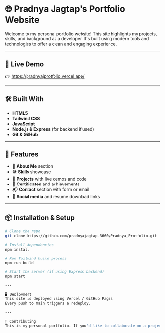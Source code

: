 # 🌐 Pradnya Jagtap's Portfolio Website

Welcome to my personal portfolio website! This site highlights my projects, skills, and background as a developer. It's built using modern tools and technologies to offer a clean and engaging experience.

---

## 📌 Live Demo

👉   https://pradnyajprotfolio.vercel.app/

---

## 🛠️ Built With

- **HTML5**
- **Tailwind CSS**
- **JavaScript**
- **Node.js & Express** (for backend if used)
- **Git & GitHub**

---


## 🚀 Features

- 🧠 **About Me** section
- 🛠️ **Skills** showcase
- 💼 **Projects** with live demos and code
- 📜 **Certificates** and achievements
- 📬 **Contact** section with form or email
- 🔗 **Social media** and resume download links

---

## 📦 Installation & Setup

```bash
# Clone the repo
git clone https://github.com/pradnyajagtap-3660/Pradnya_Protfolio.git

# Install dependencies
npm install

# Run Tailwind build process
npm run build

# Start the server (if using Express backend)
npm start

---

🖥️ Deployment
This site is deployed using Vercel / GitHub Pages
Every push to main triggers a redeploy.

---

🤝 Contributing
This is my personal portfolio. If you'd like to collaborate on a project, feel free to reach out!



